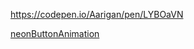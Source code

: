 
https://codepen.io/Aarigan/pen/LYBOaVN



[neonButtonAnimation](https://user-images.githubusercontent.com/52601835/215304952-8462419b-a93e-4274-8080-a22aa2ebdbcb.png)
